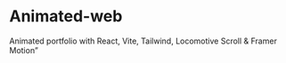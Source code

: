 # Animated-web
Animated portfolio with React, Vite, Tailwind, Locomotive Scroll &amp; Framer Motion”
